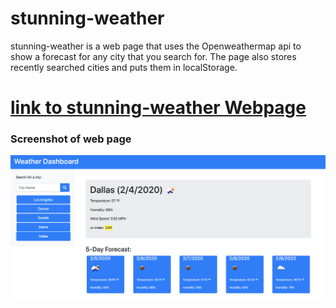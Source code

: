 # stunning-weather

stunning-weather is a web page that uses the Openweathermap api to show a forecast for any city that you search for. The page also stores recently searched cities and puts them in localStorage.

# [link to stunning-weather Webpage](https://deloabra.github.io/stunning-weather/)

### Screenshot of web page

![screenshot of stunning weather](assets/screenshot.png)